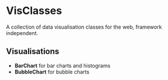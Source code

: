# VisClasses

A collection of data visualisation classes for the web, framework independent.

## Visualisations

 - **BarChart** for bar charts and histograms
 - **BubbleChart** for bubble charts